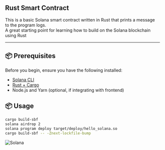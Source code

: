 ## Rust Smart Contract

This is a basic Solana smart contract written in Rust that prints a message to the program logs.  
A great starting point for learning how to build on the Solana blockchain using Rust

---

## 📦 Prerequisites

Before you begin, ensure you have the following installed:

- [Solana CLI](https://docs.solana.com/cli/install-solana-cli-tools)
- [Rust + Cargo](https://www.rust-lang.org/tools/install)
- Node.js and Yarn (optional, if integrating with frontend)

## 📦 Usage

```bash
cargo build-sbf
solana airdrop 2
solana program deploy target/deploy/hello_solana.so
cargo build-sbf -- -Znext-lockfile-bump
```

![Solana](<img width="790" alt="image" src="https://github.com/user-attachments/assets/92533fbf-3967-4897-909b-2d722087f244" />)

